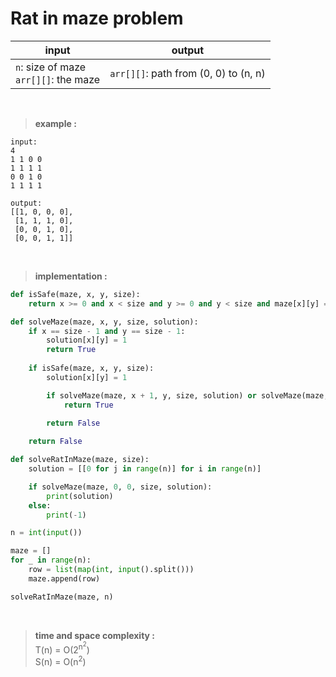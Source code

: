 # Rat in maze problem 

| input | output |
| --- | --- |
| `n`: size of maze <br> `arr[][]`: the maze | `arr[][]`: path from (0, 0) to (n, n) |

<br>

> **example :**

```
input:
4
1 1 0 0
1 1 1 1
0 0 1 0
1 1 1 1

output:
[[1, 0, 0, 0], 
 [1, 1, 1, 0], 
 [0, 0, 1, 0], 
 [0, 0, 1, 1]]
```

<br>

> **implementation :**

```python
def isSafe(maze, x, y, size):
    return x >= 0 and x < size and y >= 0 and y < size and maze[x][y] == 1

def solveMaze(maze, x, y, size, solution):
    if x == size - 1 and y == size - 1:
        solution[x][y] = 1
        return True 
    
    if isSafe(maze, x, y, size):
        solution[x][y] = 1

        if solveMaze(maze, x + 1, y, size, solution) or solveMaze(maze, x, y + 1, size, solution):
            return True 

        return False 
    
    return False 

def solveRatInMaze(maze, size):
    solution = [[0 for j in range(n)] for i in range(n)]

    if solveMaze(maze, 0, 0, size, solution):
        print(solution)
    else:
        print(-1)

n = int(input())

maze = []
for _ in range(n):
    row = list(map(int, input().split()))
    maze.append(row)

solveRatInMaze(maze, n)
```

<br>

> **time and space complexity :**
<br> T(n) = O(2<sup>n<sup>2</sup></sup>)
<br> S(n) = O(n<sup>2</sup>)
